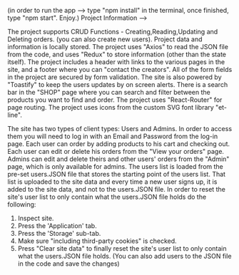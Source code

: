 (in order to run the app --> type "npm install" in the terminal, once finished, type "npm start". Enjoy.)
Project Information -->

The project supports CRUD Functions - Creating,Reading,Updating and Deleting orders. (you can also create new users).
Project data and information is locally stored.
The project uses "Axios" to read the JSON file from the code, and uses "Redux" to store information (other than the state itself).
The project includes a header with links to the various pages in the site, and a footer where you can "contact the creators".
All of the form fields in the project are secured by form validation.
The site is also powered by "Toastify" to keep the users updates by on screen alerts.
There is a search bar in the "SHOP" page where you can search and filter between the products you want to find and order. 
The project uses "React-Router" for page routing.
The project uses icons from the custom SVG font library "et-line".

The site has two types of client types: Users and Admins.
In order to access them you will need to log in with an Email and Password from the log-in page.
Each user can order by adding products to his cart and checking out.
Each user can edit or delete his orders from the "View your orders" page.
Admins can edit and delete theirs and other users' orders from the "Admin" page, which is only available for admins.
The users list is loaded from the pre-set users.JSON file that stores the starting point of the users list.
That list is uploaded to the site data and every time a new user signs up, it is added to the site data, and not to the users.JSON file.
In order to reset the site's user list to only contain what the users.JSON file holds do the following:
1) Inspect site.
2) Press the 'Application' tab.
3) Press the 'Storage' sub-tab.
4) Make sure "including third-party cookies" is checked.
5) Press "Clear site data" to finally reset the site's user list to only contain what the users.JSON file holds.
(You can also add users to the JSON file in the code and save the changes)
